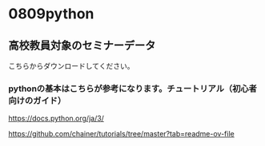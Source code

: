 # 0809python
## 高校教員対象のセミナーデータ

こちらからダウンロードしてください。

### pythonの基本はこちらが参考になります。チュートリアル（初心者向けのガイド）

https://docs.python.org/ja/3/

https://github.com/chainer/tutorials/tree/master?tab=readme-ov-file
